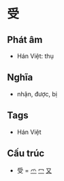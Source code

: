 # 受

## Phát âm
* Hán Việt: thụ

## Nghĩa
* nhận, được, bị

## Tags
* Hán Việt

## Cấu trúc
* 受 = [爫](爫.md) [冖](冖.md) [又](又.md)

<script>window.HANZI_FIELD='受';</script>